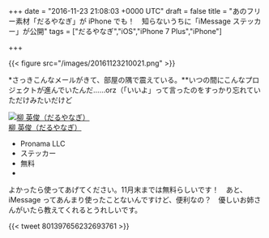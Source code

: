 
+++
date = "2016-11-23 21:08:03 +0000 UTC"
draft = false
title = "あのフリー素材「だるやなぎ」が iPhone でも！　知らないうちに「iMessage ステッカー」が公開"
tags = ["だるやなぎ","iOS","iPhone 7 Plus","iPhone"]

+++


{{< figure src="/images/20161123210021.png"  >}}

*さっきこんなメールがきて、部屋の隅で震えている。**いつの間にこんなプロジェクトが進んでいたんだ……orz（「いいよ」って言ったのをすっかり忘れていただけみたいだけど<div class="itunes-embed freezed itunes-kind-software"><a href="https://itunes.apple.com/jp/app/liu-ying-jun-daruyanagi/id1178333802?mt=8&amp;uo=4&amp;at=10lc7c" rel="nofollow" target="_blank"><img src="http://cdn.image.st-hatena.com/image/scale/0b0156f4029399d1ba57df1aa8c75c1282868d42/enlarge=0;height=200;version=1;width=200/http%3A%2F%2Fis2.mzstatic.com%2Fimage%2Fthumb%2FPurple71%2Fv4%2F74%2Fe1%2F80%2F74e18079-a127-5111-a960-6841b8eb42a8%2Fsource%2F100x100bb.jpg" alt="柳 英俊（だるやなぎ）" title="柳 英俊（だるやなぎ）" class="itunes-embed-image"/></a><div class="itunes-embed-info"><a href="https://itunes.apple.com/jp/app/liu-ying-jun-daruyanagi/id1178333802?mt=8&amp;uo=4&amp;at=10lc7c" rel="nofollow" target="_blank">柳 英俊（だるやなぎ）</a><ul><li class="itunes-embed-artist">Pronama LLC</li><li class="itunes-embed-genre">ステッカー</li><li class="itunes-embed-price">無料</li><li class="itunes-embed-badge"><a href="https://itunes.apple.com/jp/app/liu-ying-jun-daruyanagi/id1178333802?mt=8&amp;uo=4&amp;at=10lc7c" rel="nofollow" target="_blank"><img src="https://cdn.blog.st-hatena.com/images/theme/itunes/itunes-badge-appstore@2x.png" width="60px" height="15px"/></a></li></ul></div></div>よかったら使ってあげてください。11月末までは無料らしいです！　あと、iMessage ってあんまり使ったことないんですけど、便利なの？　優しいお姉さんがいたら教えてくれるとうれしいです。

{{< tweet 801397656232693761 >}}


